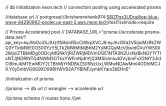 // db initialization neon.tech
// connectoin pooling using accelerated prisma

//database url 
// postgresql://krishanmohank974:S6IZPgx3UDra@ep-blue-wave-84280962-pooler.us-east-2.aws.neon.tech/test?sslmode=require

// Prisma Accelerated pool
// DATABASE_URL="prisma://accelerate.prisma-data.net/?api_key=eyJhbGciOiJIUzI1NiIsInR5cCI6IkpXVCJ9.eyJhcGlfa2V5IjoiMzRkZWQ3YTktMWE0OS00YzY5LTk2MWMtMjBhM2YyMGQyMzVjIiwidGVuYW50X2lkIjoiZTBkMDg0ODcyMGNkYjRiZWRjMDVmOGE1NTA3N2UxNzBkNGY1YTIxNTJjNDRlNTQ4NWM3OTkxYWFmNjdhYjQ3MSIsImludGVybmFsX3NlY3JldCI6ImJkMTEwMDY2LTBhMjYtNDBkZS05NzUxLWMwNDAwMmI4ODhlMCJ9.Y0y5mbVG8G9XO998HWV92A7YBINFJymkKYaio3bEHnE"

//initialization of prisma


//prisma --> db url 
// wrangler --> accelerate url 

//prisma schema 
// routes hono 
//jwt 

